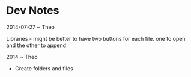 Dev Notes
===

2014-07-27 ~ Theo

Libraries - might be better to have two buttons for each file. one to open and the other to append

2014 ~ Theo

* Create folders and files
